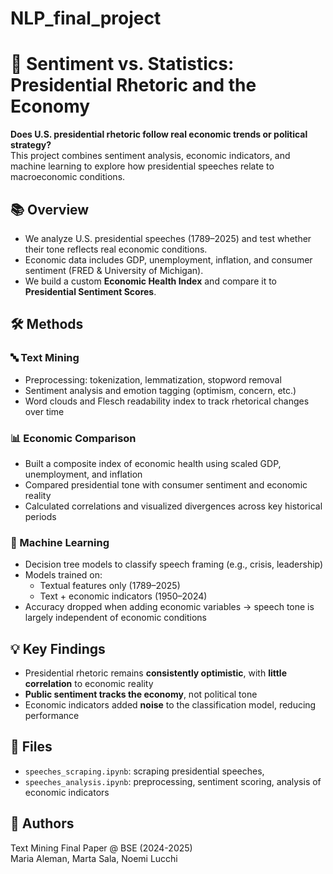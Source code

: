 # NLP_final_project

# 📣 Sentiment vs. Statistics: Presidential Rhetoric and the Economy

**Does U.S. presidential rhetoric follow real economic trends or political strategy?**  
This project combines sentiment analysis, economic indicators, and machine learning to explore how presidential speeches relate to macroeconomic conditions.

## 📚 Overview
- We analyze U.S. presidential speeches (1789–2025) and test whether their tone reflects real economic conditions.
- Economic data includes GDP, unemployment, inflation, and consumer sentiment (FRED & University of Michigan).
- We build a custom **Economic Health Index** and compare it to **Presidential Sentiment Scores**.

## 🛠 Methods
### 🔤 Text Mining
- Preprocessing: tokenization, lemmatization, stopword removal
- Sentiment analysis and emotion tagging (optimism, concern, etc.)
- Word clouds and Flesch readability index to track rhetorical changes over time

### 📊 Economic Comparison
- Built a composite index of economic health using scaled GDP, unemployment, and inflation
- Compared presidential tone with consumer sentiment and economic reality
- Calculated correlations and visualized divergences across key historical periods

### 🌳 Machine Learning
- Decision tree models to classify speech framing (e.g., crisis, leadership)
- Models trained on:  
  - Textual features only (1789–2025)  
  - Text + economic indicators (1950–2024)
- Accuracy dropped when adding economic variables → speech tone is largely independent of economic conditions

## 💡 Key Findings
- Presidential rhetoric remains **consistently optimistic**, with **little correlation** to economic reality
- **Public sentiment tracks the economy**, not political tone
- Economic indicators added **noise** to the classification model, reducing performance

## 📂 Files
- `speeches_scraping.ipynb`: scraping presidential speeches, 
- `speeches_analysis.ipynb`: preprocessing, sentiment scoring, analysis of economic indicators


## 👥 Authors
Text Mining Final Paper @ BSE (2024-2025)  
Maria Aleman, Marta Sala, Noemi Lucchi
